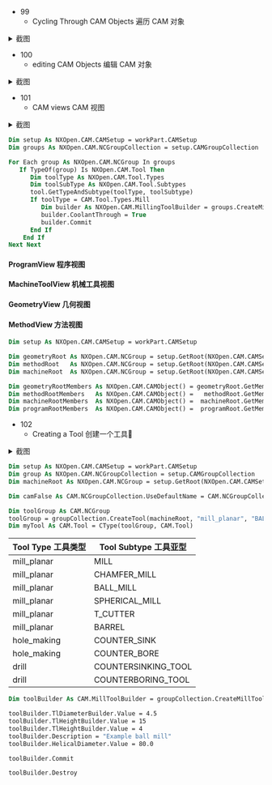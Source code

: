 - 99
  - Cycling Through CAM Objects 遍历 CAM 对象
<details>
<summary> 截图 </summary>

![6531697786983_ pic_hd](https://github.com/ChenxingWang93/Using-NX-Open-to-Improve-Workflows/assets/31954987/96743e54-49c0-4c4f-8893-003a4a25c9af)
</details>


- 100
  - editing CAM Objects 编辑 CAM 对象
<details>
<summary> 截图 </summary>
  
![6541697786989_ pic_hd](https://github.com/ChenxingWang93/Using-NX-Open-to-Improve-Workflows/assets/31954987/7e46ddc2-d639-4427-965b-6f08ce95b085)
</details>


- 101
  - CAM views CAM 视图
<details>
<summary> 截图 </summary>

![6551697786995_ pic_hd](https://github.com/ChenxingWang93/Using-NX-Open-to-Improve-Workflows/assets/31954987/675db386-be45-4e1f-b0c3-a7ea43625835)
</details>

``` vb
Dim setup As NXOpen.CAM.CAMSetup = workPart.CAMSetup
Dim groups As NXOpen.CAM.NCGroupCollection = setup.CAMGroupCollection

For Each group As NXOpen.CAM.NCGroup In groups
   If TypeOf(group) Is NXOpen.CAM.Tool Then
      Dim toolType As NXOpen.CAM.Tool.Types
      Dim toolSubType As NXOpen.CAM.Tool.Subtypes
      tool.GetTypeAndSubtype(toolType, toolSubtype)
      If toolType = CAM.Tool.Types.Mill
         Dim builder As NXOpen.CAM.MillingToolBuilder = groups.CreateMillToolBuilder(tool)
         builder.CoolantThrough = True
         builder.Commit
      End If
    End If
Next Next
```

#### ProgramView 程序视图

#### MachineToolView 机械工具视图

#### GeometryView 几何视图

#### MethodView 方法视图

``` vb
Dim setup As NXOpen.CAM.CAMSetup = workPart.CAMSetup

Dim geometryRoot As NXOpen.CAM.NCGroup = setup.GetRoot(NXOpen.CAM.CAMSetup.View.Geometry)
Dim methodRoot   As NXOpen.CAM.NCGroup = setup.GetRoot(NXOpen.CAM.CAMSetup.View.MachineMethod)
Dim machineRoot  As NXOpen.CAM.NCGroup = setup.GetRoot(NXOpen.CAM.CAMSetup.View.ProgramOrder)

Dim geometryRootMembers As NXOpen.CAM.CAMObject() = geometryRoot.GetMembers
Dim methodRootMembers   As NXOpen.CAM.CAMObject() =   methodRoot.GetMembers
Dim machineRootMembers  As NXOpen.CAM.CAMObject() =  machineRoot.GetMembers
Dim programRootMembers  As NXOpen.CAM.CAMObject() =  programRoot.GetMembers
```

- 102
  - Creating a Tool 创建一个工具🔧
<details>
<summary> 截图 </summary>

![6561697787001_ pic_hd](https://github.com/ChenxingWang93/Using-NX-Open-to-Improve-Workflows/assets/31954987/61d9e88a-6203-4f20-9859-70b86613ee74)
</details>

``` vb
Dim setup As NXOpen.CAM.CAMSetup = workPart.CAMSetup
Dim group As NXOpen.CAM.NCGroupCollection = setup.CAMGroupCollection
Dim machineRoot As NXOpen.CAM.NCGroup = setup.GetRoot(NXOpen.CAM.CAMSetup.View.MachineTool)

Dim camFalse As CAM.NCGroupCollection.UseDefaultName = CAM.NCGroupCollection.UseDefaultName.False

Dim toolGroup As CAM.NCGroup
toolGroup = groupCollection.CreateTool(machineRoot, "mill_planar", "BALL_MILL", camFalse, "T24")
Dim myTool As CAM.Tool = CType(toolGroup, CAM.Tool)
```

|Tool Type 工具类型|Tool Subtype 工具亚型|
|-----------------|-------------------|
|mill_planar      |MILL               |
|mill_planar      |CHAMFER_MILL       |
|mill_planar      |BALL_MILL          |
|mill_planar      |SPHERICAL_MILL     |
|mill_planar      |T_CUTTER           |
|mill_planar      |BARREL             |
|hole_making      |COUNTER_SINK       |
|hole_making      |COUNTER_BORE       |
|drill            |COUNTERSINKING_TOOL|
|drill            |COUNTERBORING_TOOL |

``` vb
Dim toolBuilder As CAM.MillToolBuilder = groupCollection.CreateMillToolBuilder(myTool)

toolBuilder.TlDiameterBuilder.Value = 4.5
toolBuilder.TlHeightBuilder.Value = 15
toolBuilder.TlHeightBuilder.Value = 4
toolBuilder.Description = "Example ball mill"
toolBuilder.HelicalDiameter.Value = 80.0

toolBuilder.Commit

toolBuilder.Destroy
```
